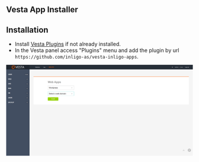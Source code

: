 ## Vesta App Installer

## Installation

* Install [Vesta Plugins](https://github.com/jhmaverick/vestacp-plugin-manager) if not already installed.
* In the Vesta panel access "Plugins" menu and add the plugin by url `https://github.com/inligo-as/vesta-inligo-apps`.

![screenshot.png](screenshot.png)

